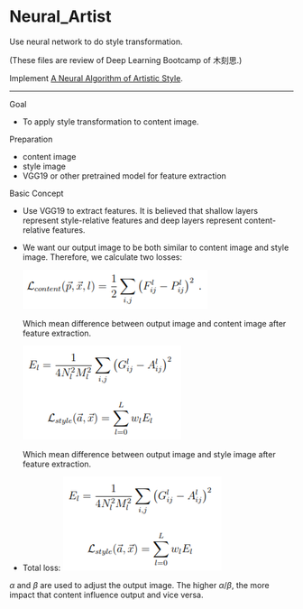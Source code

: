 # Neural_Artist
Use neural network to do style transformation.

(These files are review of Deep Learning Bootcamp of 木刻思.)

Implement [A Neural Algorithm of Artistic Style](https://arxiv.org/pdf/1508.06576.pdf).

----------------------------------------------------------------------
Goal
- To apply style transformation to content image.

Preparation
- content image
- style image
- VGG19 or other pretrained model for feature extraction

Basic Concept
- Use VGG19 to extract features. It is believed that shallow layers represent style-relative features and deep layers represent content-relative features.
- We want our output image to be both similar to content image and style image. Therefore, we calculate two losses:

  ![image](https://github.com/WuPedin/Neural_Artist/blob/master/Loss_content.PNG)

  Which mean difference between output image and content image after feature extraction.

  ![image](https://github.com/WuPedin/Neural_Artist/blob/master/Loss_style.PNG)

  Which mean difference between output image and style image after feature extraction. 

- Total loss:
  ![image](https://github.com/WuPedin/Neural_Artist/blob/master/Loss_style.PNG)

$\alpha$ and $\beta$ are used to adjust the output image.
The higher $\alpha/\beta$, the more impact that content influence output and vice versa.





